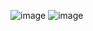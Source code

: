 ![image](https://github.com/dagweg/ImaFX/assets/90281138/22c48615-5b3d-44e6-ae7e-3cc71f420f00)
![image](https://github.com/dagweg/ImaFX/assets/90281138/033219ea-c4e0-4cb6-a7e3-cc5d58efb6c2)
